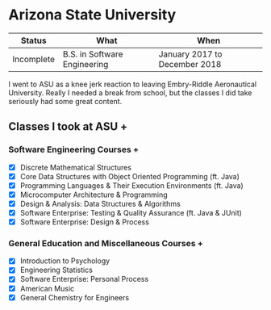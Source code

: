 # Arizona State University

| Status | What | When |
| ---------- | ----------- | ---------- |
| Incomplete | B.S. in Software Engineering | January 2017 to December 2018 |

I went to ASU as a knee jerk reaction to leaving Embry-Riddle Aeronautical University. Really I needed a break from school, but the classes I did take seriously had some great content.

## Classes I took at ASU +

### Software Engineering Courses +

 - [x] Discrete Mathematical Structures
 - [x] Core Data Structures with Object Oriented Programming (ft. Java)
 - [x] Programming Languages & Their Execution Environments (ft. Java)
 - [x] Microcomputer Architecture & Programming
 - [x] Design & Analysis: Data Structures & Algorithms
 - [x] Software Enterprise: Testing & Quality Assurance (ft. Java & JUnit)
 - [x] Software Enterprise: Design & Process

### General Education and Miscellaneous Courses +

 - [x] Introduction to Psychology
 - [x] Engineering Statistics
 - [x] Software Enterprise: Personal Process
 - [x] American Music
 - [x] General Chemistry for Engineers